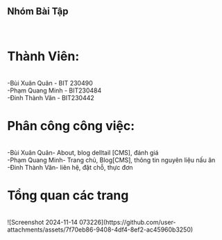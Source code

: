 <h2>Nhóm Bài Tập </h2><br>
<h1>Thành Viên: </h1><br>
-Bùi Xuân Quân - BIT 230490<br>
-Phạm Quang Minh - BIT230484 <br>
-Đinh Thành Văn - BIT230442 <br>
<h1>Phân công công việc:</h1><br>
-Bùi Xuân Quân- About, blog delltail [CMS], đánh giá <br>
-Phạm Quang Minh- Trang chủ, Blog[CMS], thông tin nguyên liệu nấu ăn <br>
-Đinh Thành Văn- liên hệ, đặt chỗ, thực đơn <br>
<h1>Tổng quan các trang</h1><br>
![Screenshot 2024-11-14 073226](https://github.com/user-attachments/assets/7f70eb86-9408-4df4-8ef2-ac45960b3250)



